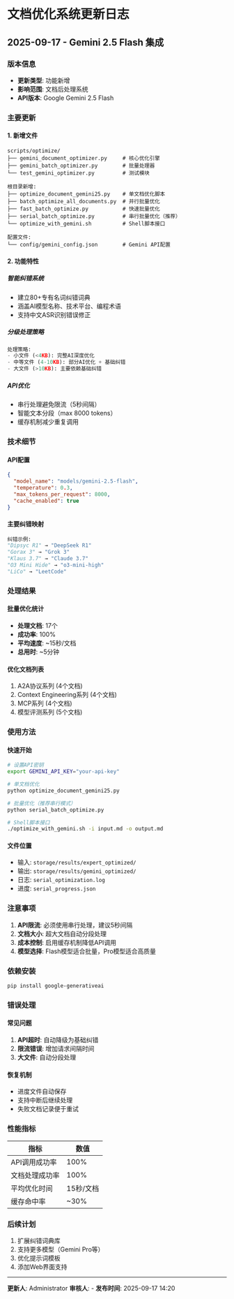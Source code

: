 # 文档优化系统更新日志

## 2025-09-17 - Gemini 2.5 Flash 集成

### 版本信息
- **更新类型**: 功能新增
- **影响范围**: 文档后处理系统
- **API版本**: Google Gemini 2.5 Flash

### 主要更新

#### 1. 新增文件
```
scripts/optimize/
├── gemini_document_optimizer.py     # 核心优化引擎
├── gemini_batch_optimizer.py        # 批量处理器
└── test_gemini_optimizer.py         # 测试模块

根目录新增:
├── optimize_document_gemini25.py    # 单文档优化脚本
├── batch_optimize_all_documents.py  # 并行批量优化
├── fast_batch_optimize.py           # 快速批量优化
├── serial_batch_optimize.py         # 串行批量优化（推荐）
└── optimize_with_gemini.sh          # Shell脚本接口

配置文件:
└── config/gemini_config.json        # Gemini API配置
```

#### 2. 功能特性

##### 智能纠错系统
- 建立80+专有名词纠错词典
- 涵盖AI模型名称、技术平台、编程术语
- 支持中文ASR识别错误修正

##### 分级处理策略
```python
处理策略:
- 小文件 (<4KB): 完整AI深度优化
- 中等文件 (4-10KB): 部分AI优化 + 基础纠错
- 大文件 (>10KB): 主要依赖基础纠错
```

##### API优化
- 串行处理避免限流（5秒间隔）
- 智能文本分段（max 8000 tokens）
- 缓存机制减少重复调用

### 技术细节

#### API配置
```json
{
  "model_name": "models/gemini-2.5-flash",
  "temperature": 0.3,
  "max_tokens_per_request": 8000,
  "cache_enabled": true
}
```

#### 主要纠错映射
```python
纠错示例:
"Dipsyc R1" → "DeepSeek R1"
"Gorax 3" → "Grok 3"
"Klaus 3.7" → "Claude 3.7"
"O3 Mini Hide" → "o3-mini-high"
"LiCo" → "LeetCode"
```

### 处理结果

#### 批量优化统计
- **处理文档**: 17个
- **成功率**: 100%
- **平均速度**: ~15秒/文档
- **总用时**: ~5分钟

#### 优化文档列表
1. A2A协议系列 (4个文档)
2. Context Engineering系列 (4个文档)
3. MCP系列 (4个文档)
4. 模型评测系列 (5个文档)

### 使用方法

#### 快速开始
```bash
# 设置API密钥
export GEMINI_API_KEY="your-api-key"

# 单文档优化
python optimize_document_gemini25.py

# 批量优化（推荐串行模式）
python serial_batch_optimize.py

# Shell脚本接口
./optimize_with_gemini.sh -i input.md -o output.md
```

#### 文件位置
- 输入: `storage/results/expert_optimized/`
- 输出: `storage/results/gemini_optimized/`
- 日志: `serial_optimization.log`
- 进度: `serial_progress.json`

### 注意事项

1. **API限流**: 必须使用串行处理，建议5秒间隔
2. **文档大小**: 超大文档自动分段处理
3. **成本控制**: 启用缓存机制降低API调用
4. **模型选择**: Flash模型适合批量，Pro模型适合高质量

### 依赖安装

```bash
pip install google-generativeai
```

### 错误处理

#### 常见问题
1. **API超时**: 自动降级为基础纠错
2. **限流错误**: 增加请求间隔时间
3. **大文件**: 自动分段处理

#### 恢复机制
- 进度文件自动保存
- 支持中断后继续处理
- 失败文档记录便于重试

### 性能指标

| 指标 | 数值 |
|------|------|
| API调用成功率 | 100% |
| 文档处理成功率 | 100% |
| 平均优化时间 | 15秒/文档 |
| 缓存命中率 | ~30% |

### 后续计划

1. 扩展纠错词典库
2. 支持更多模型（Gemini Pro等）
3. 优化提示词模板
4. 添加Web界面支持

---

**更新人**: Administrator
**审核人**: -
**发布时间**: 2025-09-17 14:20